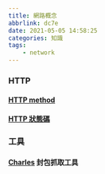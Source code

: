 ```yaml
---
title: 網路概念
abbrlink: dc7e
date: 2021-05-05 14:58:25
categories: 知識
tags:
	- network
---
```


### HTTP
#### [HTTP method](https://developer.mozilla.org/zh-TW/docs/Web/HTTP/Methods)

#### [HTTP 狀態碼](https://zh.wikipedia.org/wiki/HTTP%E7%8A%B6%E6%80%81%E7%A0%81)

### 工具

#### [Charles](https://www.charlesproxy.com/download/) 封包抓取工具